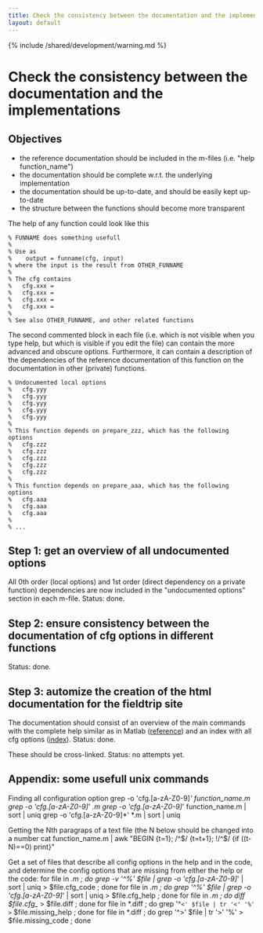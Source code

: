 ```yaml
---
title: Check the consistency between the documentation and the implementations
layout: default
---
```


{% include /shared/development/warning.md %}

# Check the consistency between the documentation and the implementations

## Objectives

*  the reference documentation should be included in the m-files (i.e. "help function_name")
*  the documentation should be complete w.r.t. the underlying implementation
*  the documentation should be up-to-date, and should be easily kept up-to-date
*  the structure between the functions should become more transparent

The help of any function could look like this

	% FUNNAME does something usefull
	%
	% Use as
	%    output = funname(cfg, input)
	% where the input is the result from OTHER_FUNNAME
	%
	% The cfg contains
	%   cfg.xxx =
	%   cfg.xxx =
	%   cfg.xxx =
	%   cfg.xxx =
	%
	% See also OTHER_FUNNAME, and other related functions

The second commented block in each file (i.e. which is not visible when you type help, but which is visible if you edit the file) can contain the more advanced and obscure options. Furthermore, it can contain a description of the dependencies of the reference documentation of this function on the documentation in other (private) functions.


	% Undocumented local options
	%   cfg.yyy
	%   cfg.yyy
	%   cfg.yyy
	%   cfg.yyy
	%   cfg.yyy
	%
	% This function depends on prepare_zzz, which has the following options
	%   cfg.zzz
	%   cfg.zzz
	%   cfg.zzz
	%   cfg.zzz
	%   cfg.zzz
	%
	% This function depends on prepare_aaa, which has the following options
	%   cfg.aaa
	%   cfg.aaa
	%   cfg.aaa
	%
	% ...

## Step 1: get an overview of all undocumented options

All 0th order (local options) and 1st order (direct dependency on a private function) dependencies are now included in the "undocumented options" section in each m-file. Status: done.

## Step 2: ensure consistency between the documentation of cfg options in different functions

Status: done.

## Step 3: automize the creation of the html documentation for the fieldtrip site

The documentation should consist of an overview of the main commands with the complete help similar as in Matlab ([reference](/reference)) and an index with all cfg options ([index](/reference/index)). Status: done. 

These should be cross-linked. Status: no attempts yet.
## Appendix: some usefull unix commands

Finding all configuration option
    grep -o 'cfg\.[a-zA-Z0-9]*' function_name.m
    grep -o 'cfg\.[a-zA-Z0-9]*' *.m
    grep -o 'cfg\.[a-zA-Z0-9]*' function_name.m  | sort | uniq
    grep -o 'cfg\.[a-zA-Z0-9]*' *.m              | sort | uniq

Getting the Nth paragraps of a text file (the N below should be changed into a number
    cat function_name.m | awk "BEGIN {t=1}; /^$/ {t=t+1}; !/^$/ {if ((t-N)==0) print}"

Get a set of files that describe all config options in the help and in the code, and determine the config options that are missing from either the help or the code:
    for file in *.m ; do grep -v '^%' $file | grep -o 'cfg\.[a-zA-Z0-9]*' | sort | uniq > $file.cfg_code ; done
    for file in *.m ; do grep    '^%' $file | grep -o 'cfg\.[a-zA-Z0-9]*' | sort | uniq > $file.cfg_help ; done
    for file in *.m ; do diff $file.cfg_* > $file.diff ; done
    for file in *.diff ; do grep '^`<' $file | tr '<' '%' >` $file.missing_help ; done
    for file in *.diff ; do grep '^>' $file | tr '>' '%' > $file.missing_code ; done
